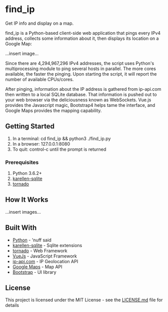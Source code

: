 # find_ip
Get IP info and display on a map.

find_ip is a Python-based client-side web application that pings every IPv4 address, collects some information about it, then displays its location on a Google Map: 

...insert image...

Since there are 4,294,967,296 IPv4 addresses, the script uses Python's multiprocessing module to ping several hosts in parallel. The more cores available, the faster the pinging. Upon starting the script, it will report the number of available CPUs/cores.

After pinging, information about the IP address is gathered from ip-api.com then written to a local SQLite database. That information is pushed out to your web browser via the deliciousness known as WebSockets. Vue.js provides the Javascript magic, Bootstrap4 helps tame the interface, and Google Maps provides the mapping capability.

## Getting Started

1. In a terminal: cd find_ip && python3 ./find_ip.py
2. In a browser: 127.0.0.1:8080
3. To quit: control-c until the prompt is returned

### Prerequisites

1. Python 3.6.2+
2. [karellen-sqlite](https://pypi.python.org/pypi/karellen-sqlite)
3. [tornado](http://www.tornadoweb.org/en/stable/)

## How It Works

...insert images...

## Built With

* [Python](https://www.python.org/) - 'nuff said
* [karellen-sqlite](https://pypi.python.org/pypi/karellen-sqlite) - Sqlite extensions
* [tornado](http://tornadoweb.org/en/stable/) - Web Framework
* [VueJs](https://vuejs.org/) - JavaScript Framework 
* [ip-api.com](http://ip-api.com) - IP Geolocation API
* [Google Maps](https://developers.google.com/maps/) - Map API
* [Bootstrap](https://getbootstrap.com/) - UI library

## License

This project is licensed under the MIT License - see the [LICENSE.md](LICENSE.md) file for details
